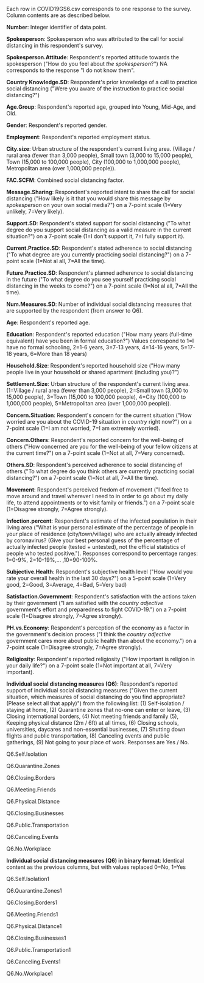 Each row in COVID19GS6.csv corresponds to one response to the survey. Column contents are as described below.

**Number**:
Integer identifier of data point.

**Spokesperson**:
Spokesperson who was attributed to the call for social distancing in this respondent's survey.

**Spokesperson.Attitude**:
Respondent's reported attitude towards the spokesperson ("How do you feel about *the spokesperson*?") NA corresponds to the response "I do not know them".

**Country	Knowledge.SD**:
Respondent's prior knowledge of a call to practice social distancing ("Were you aware of the instruction to practice social distancing?")

**Age.Group**:
Respondent's reported age, grouped into Young, Mid-Age, and Old.

**Gender**:
Respondent's reported gender.

**Employment**:
Respondent's reported employment status.

**City.size**:
Urban structure of the respondent's current living area. (Village / rural area (fewer than 3,000 people), Small town (3,000 to 15,000 people), Town (15,000 to 100,000 people), City (100,000 to 1,000,000 people), Metropolitan area (over 1,000,000 people)).

**FAC.SCFM**:
Combined social distancing factor.

**Message.Sharing**:
Respondent's reported intent to share the call for social distancing ("How likely is it that you would share this message by *spokesperson* on your own social media?") on a 7-point scale (1=Very unlikely, 7=Very likely).

**Support.SD**:
Respondent's stated support for social distancing ("To what degree do you support social distancing as a valid measure in the current situation?") on a 7-point scale (1=I don't support it, 7=I fully support it).

**Current.Practice.SD**:
Respondent's stated adherence to social distancing ("To what degree are you currently practicing social distancing?") on a 7-point scale (1=Not al all, 7=All the time).

**Future.Practice.SD**:
Respondent's planned adherence to social distancing in the future ("To what degree do you see yourself practicing social distancing in the weeks to come?") on a 7-point scale (1=Not al all, 7=All the time).

**Num.Measures.SD**:
Number of individual social distancing measures that are supported by the respondent (from answer to Q6).

**Age**:
Respondent's reported age.

**Education**:
Respondent's reported education ("How many years (full-time equivalent) have you been in formal education?") Values correspond to 1=I have no formal schooling, 2=1-6 years, 3=7-13 years, 4=14-16 years, 5=17-18 years, 6=More than 18 years)

**Household.Size**:
Respondent's reported household size ("How many people live in your household or shared apartment (including you)?")

**Settlement.Size**:
Urban structure of the respondent's current living area. (1=Village / rural area (fewer than 3,000 people), 2=Small town (3,000 to 15,000 people), 3=Town (15,000 to 100,000 people), 4=City (100,000 to 1,000,000 people), 5=Metropolitan area (over 1,000,000 people)).

**Concern.Situation**:
Respondent's concern for the current situation ("How worried are you about the COVID-19 situation in *country* right now?") on a 7-point scale (1=I am not worried, 7=I am extremely worried).

**Concern.Others**:
Respondent's reported concern for the well-being of others ("How concerned are you for the well-being of your fellow citizens at the current time?") on a 7-point scale (1=Not at all, 7=Very concerned).

**Others.SD**:
Respondent's perceived adherence to social distancing of others ("To what degree do you think others are currently practicing social distancing?") on a 7-point scale (1=Not at all, 7=All the time). 

**Movement**:
Respondent's perceived fredom of movement ("I feel free to move around and travel wherever I need to in order to go about my daily life, to attend appointments or to visit family or friends.") on a 7-point scale (1=Disagree strongly, 7=Agree strongly).

**Infection.percent**:
Respondent's estimate of the infected population in their living area ("What is your personal estimate of the percentage of people in your place of residence (city/town/village) who are actually already infected by coronavirus? (Give your best personal guess of the percentage of actually infected people (tested + untested), not the official statistics of people who tested positive."). Responses correspond to percentage ranges: 1=0-9%, 2=10-19%,... ,10=90-100%.

**Subjective.Health**:
Respondent's subjective health level ("How would you rate your overall health in the last 30 days?") on a 5-point scale (1=Very good, 2=Good, 3=Average, 4=Bad, 5=Very bad)

**Satisfaction.Government**:
Respondent's satisfaction with the actions taken by their government ("I am satisfied with the *country adjective* government's effort and preparedness to fight COVID-19.") on a 7-point scale (1=Disagree strongly, 7=Agree strongly).

**PH.vs.Economy**:
Respondent's perception of the economy as a factor in the government's decision process ("I think the *country adjective* government cares more about public health than about the economy.") on a 7-point scale (1=Disagree strongly, 7=Agree strongly).

**Religiosity**:
Respondent's reported religiosity ("How important is religion in your daily life?") on a 7-point scale (1=Not important at all, 7=Very important).

**Individual social distancing measures (Q6)**:
Respondent's reported support of individual social distancing measures ("Given the current situation, which measures of social distancing do you find appropriate? (Please select all that apply)") from the following list: (1) Self-isolation / staying at home, (2) Quarantine zones that no-one can enter or leave, (3) Closing international borders, (4) Not meeting friends and family (5), Keeping physical distance (2m / 6ft) at all times, (6) Closing schools, universities, daycares and non-essential businesses, (7) Shutting down flights and public transportation, (8) Canceling events and public gatherings, (9) Not going to your place of work. Responses are Yes / No.

Q6.Self.Isolation

Q6.Quarantine.Zones

Q6.Closing.Borders

Q6.Meeting.Friends

Q6.Physical.Distance

Q6.Closing.Businesses

Q6.Public.Transportation

Q6.Canceling.Events

Q6.No.Workplace

**Individual social distancing measures (Q6) in binary format**:
Identical content as the previous columns, but with values replaced 0=No, 1=Yes

Q6.Self.Isolation1

Q6.Quarantine.Zones1

Q6.Closing.Borders1

Q6.Meeting.Friends1

Q6.Physical.Distance1

Q6.Closing.Businesses1

Q6.Public.Transportation1

Q6.Canceling.Events1

Q6.No.Workplace1
